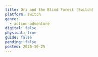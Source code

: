 ```yaml
---
title: Ori and the Blind Forest [Switch]
platform: switch
genre:
  - action-adventure
digital: false
physical: true
guide: false
pending: false
posted: 2020-10-25
---
```

